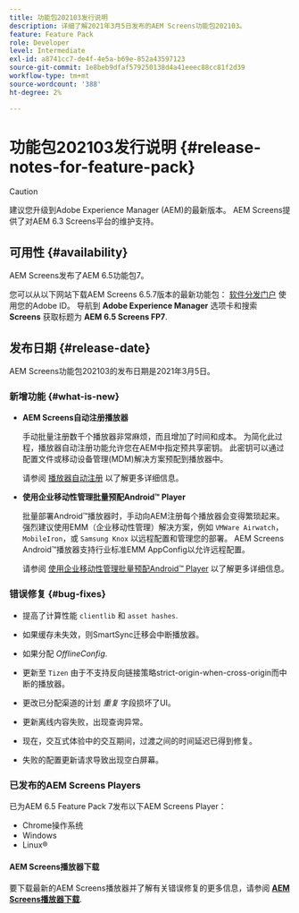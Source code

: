 ```yaml
---
title: 功能包202103发行说明
description: 详细了解2021年3月5日发布的AEM Screens功能包202103。
feature: Feature Pack
role: Developer
level: Intermediate
exl-id: a8741cc7-de4f-4e5a-b69e-852a43597123
source-git-commit: 1e8beb9dfaf579250138d4a41eeec88cc81f2d39
workflow-type: tm+mt
source-wordcount: '388'
ht-degree: 2%

---
```


# 功能包202103发行说明 {#release-notes-for-feature-pack}

>[!CAUTION]
>建议您升级到Adobe Experience Manager (AEM)的最新版本。 AEM Screens提供了对AEM 6.3 Screens平台的维护支持。

## 可用性 {#availability}

AEM Screens发布了AEM 6.5功能包7。

您可以从以下网站下载AEM Screens 6.5.7版本的最新功能包： [软件分发门户](https://experience.adobe.com/#/downloads/content/software-distribution/en/aem.html) 使用您的Adobe ID。 导航到 **Adobe Experience Manager** 选项卡和搜索 **Screens** 获取标题为 **AEM 6.5 Screens FP7**.

## 发布日期 {#release-date}

AEM Screens功能包202103的发布日期是2021年3月5日。

### 新增功能 {#what-is-new}

* **AEM Screens自动注册播放器**

  手动批量注册数千个播放器非常麻烦，而且增加了时间和成本。 为简化此过程，播放器自动注册功能允许您在AEM中指定预共享密钥。 此密钥可以通过配置文件或移动设备管理(MDM)解决方案预配到播放器中。

  请参阅 [播放器自动注册](/help/user-guide/auto-registration-players.md) 以了解更多详细信息。


* **使用企业移动性管理批量预配Android™ Player**

  批量部署Android™播放器时，手动向AEM注册每个播放器会变得繁琐起来。 强烈建议使用EMM（企业移动性管理）解决方案，例如 `VMWare Airwatch`， `MobileIron`，或 `Samsung Knox` 以远程配置和管理您的部署。 AEM Screens Android™播放器支持行业标准EMM AppConfig以允许远程配置。

  请参阅 [使用企业移动性管理批量预配Android™ Player](/help/user-guide/implementing-android-player.md#implementation) 以了解更多详细信息。


### 错误修复 {#bug-fixes}

* 提高了计算性能 `clientlib` 和 `asset hashes`.

* 如果缓存未失效，则SmartSync迁移会中断播放器。

* 如果分配 *OfflineConfig*.

* 更新至 `Tizen` 由于不支持反向链接策略strict-origin-when-cross-origin而中断的播放器。

* 更改已分配渠道的计划 *重复* 字段损坏了UI。

* 更新离线内容失败，出现查询异常。

* 现在，交互式体验中的交互期间，过渡之间的时间延迟已得到修复。

* 失败的配置更新请求导致出现空白屏幕。

### 已发布的AEM Screens Players

已为AEM 6.5 Feature Pack 7发布以下AEM Screens Player：

* Chrome操作系统
* Windows
* Linux®

#### AEM Screens播放器下载

要下载最新的AEM Screens播放器并了解有关错误修复的更多信息，请参阅 **[AEM Screens播放器下载](https://download.macromedia.com/screens/index.html)**.

